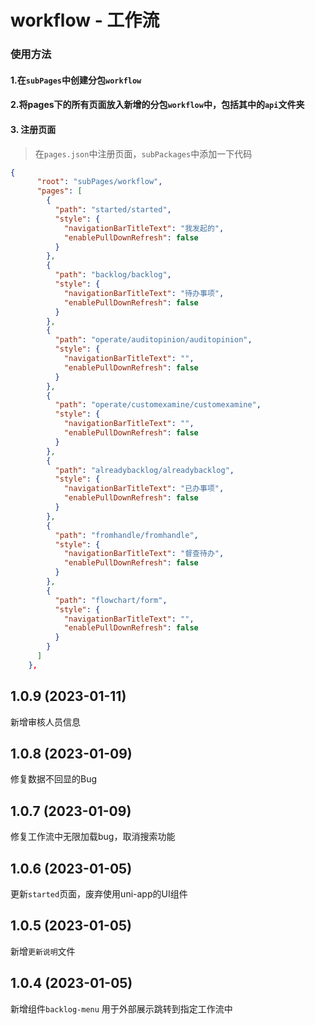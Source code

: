 # workflow - 工作流

### 使用方法

#### 1.在`subPages`中创建分包`workflow`

#### 2.将pages下的所有页面放入新增的分包`workflow`中，包括其中的`api`文件夹

#### 3. 注册页面

> 在`pages.json`中注册页面，`subPackages`中添加一下代码

```json
{
      "root": "subPages/workflow",
      "pages": [
        {
          "path": "started/started",
          "style": {
            "navigationBarTitleText": "我发起的",
            "enablePullDownRefresh": false
          }
        },
        {
          "path": "backlog/backlog",
          "style": {
            "navigationBarTitleText": "待办事项",
            "enablePullDownRefresh": false
          }
        },
        {
          "path": "operate/auditopinion/auditopinion",
          "style": {
            "navigationBarTitleText": "",
            "enablePullDownRefresh": false
          }
        },
        {
          "path": "operate/customexamine/customexamine",
          "style": {
            "navigationBarTitleText": "",
            "enablePullDownRefresh": false
          }
        },
        {
          "path": "alreadybacklog/alreadybacklog",
          "style": {
            "navigationBarTitleText": "已办事项",
            "enablePullDownRefresh": false
          }
        },
        {
          "path": "fromhandle/fromhandle",
          "style": {
            "navigationBarTitleText": "督查待办",
            "enablePullDownRefresh": false
          }
        },
        {
          "path": "flowchart/form",
          "style": {
            "navigationBarTitleText": "",
            "enablePullDownRefresh": false
          }
        }
      ]
    },
```

## 1.0.9 (2023-01-11)

新增审核人员信息
## 1.0.8 (2023-01-09)

修复数据不回显的Bug

## 1.0.7 (2023-01-09)

修复工作流中无限加载bug，取消搜索功能

## 1.0.6 (2023-01-05)

更新`started`页面，废弃使用uni-app的UI组件

## 1.0.5 (2023-01-05)

新增`更新说明`文件

## 1.0.4 (2023-01-05)

新增组件`backlog-menu` 用于外部展示跳转到指定工作流中

